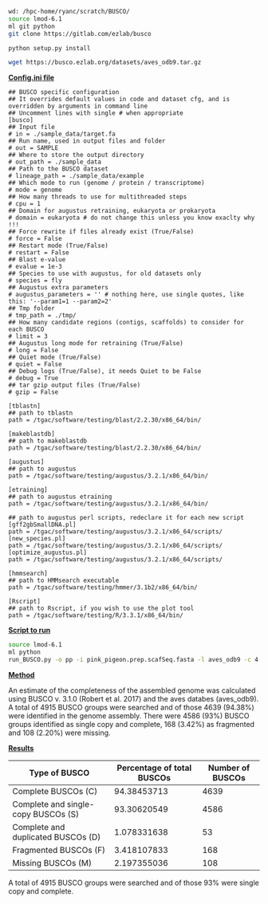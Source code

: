 ```bash
wd: /hpc-home/ryanc/scratch/BUSCO/
source lmod-6.1
ml git python
git clone https://gitlab.com/ezlab/busco

python setup.py install

wget https://busco.ezlab.org/datasets/aves_odb9.tar.gz


```



**<u>Config.ini file</u>**

```
## BUSCO specific configuration
## It overrides default values in code and dataset cfg, and is overridden by arguments in command line
## Uncomment lines with single # when appropriate
[busco]
## Input file
# in = ./sample_data/target.fa
## Run name, used in output files and folder
# out = SAMPLE
## Where to store the output directory
# out_path = ./sample_data
## Path to the BUSCO dataset
# lineage_path = ./sample_data/example
## Which mode to run (genome / protein / transcriptome)
# mode = genome
## How many threads to use for multithreaded steps
# cpu = 1
## Domain for augustus retraining, eukaryota or prokaryota
# domain = eukaryota # do not change this unless you know exaclty why !!!
## Force rewrite if files already exist (True/False)
# force = False
## Restart mode (True/False)
# restart = False
## Blast e-value
# evalue = 1e-3
## Species to use with augustus, for old datasets only
# species = fly
## Augustus extra parameters
# augustus_parameters = '' # nothing here, use single quotes, like this: '--param1=1 --param2=2'
## Tmp folder
# tmp_path = ./tmp/
## How many candidate regions (contigs, scaffolds) to consider for each BUSCO
# limit = 3
## Augustus long mode for retraining (True/False)
# long = False
## Quiet mode (True/False)
# quiet = False
## Debug logs (True/False), it needs Quiet to be False
# debug = True
## tar gzip output files (True/False)
# gzip = False

[tblastn]
## path to tblastn
path = /tgac/software/testing/blast/2.2.30/x86_64/bin/

[makeblastdb]
## path to makeblastdb
path = /tgac/software/testing/blast/2.2.30/x86_64/bin/

[augustus]
## path to augustus
path = /tgac/software/testing/augustus/3.2.1/x86_64/bin/

[etraining]
## path to augustus etraining
path = /tgac/software/testing/augustus/3.2.1/x86_64/bin/

## path to augustus perl scripts, redeclare it for each new script
[gff2gbSmallDNA.pl]
path = /tgac/software/testing/augustus/3.2.1/x86_64/scripts/
[new_species.pl]
path = /tgac/software/testing/augustus/3.2.1/x86_64/scripts/
[optimize_augustus.pl]
path = /tgac/software/testing/augustus/3.2.1/x86_64/scripts/

[hmmsearch]
## path to HMMsearch executable
path = /tgac/software/testing/hmmer/3.1b2/x86_64/bin/

[Rscript]
## path to Rscript, if you wish to use the plot tool
path = /tgac/software/testing/R/3.3.1/x86_64/bin/
```



**<u>Script to run</u>**

```bash
source lmod-6.1
ml python
run_BUSCO.py -o pp -i pink_pigeon.prep.scafSeq.fasta -l aves_odb9 -c 4 -m genome
```



**<u>Method</u>**

An estimate of the completeness of the assembled genome was calculated using BUSCO v. 3.1.0 (Robert et al. 2017) and the aves databes (aves_odb9). A total of 4915 BUSCO groups were searched and of those 4639 (94.38%) were identified in the genome assembly. There were 4586  (93%)  BUSCO groups identified as single copy and complete, 168 (3.42%) as fragmented and 108 (2.20%) were missing. 



**<u>Results</u>**

| Type of  BUSCO                      | Percentage of total BUSCOs | Number of BUSCOs |
| ----------------------------------- | -------------------------- | ---------------- |
| Complete BUSCOs (C)                 | 94.38453713                | 4639             |
| Complete and single-copy BUSCOs (S) | 93.30620549                | 4586             |
| Complete and duplicated BUSCOs (D)  | 1.078331638                | 53               |
| Fragmented BUSCOs (F)               | 3.418107833                | 168              |
| Missing BUSCOs (M)                  | 2.197355036                | 108              |

A total of 4915 BUSCO groups were searched and of those 93% were single copy and complete.
